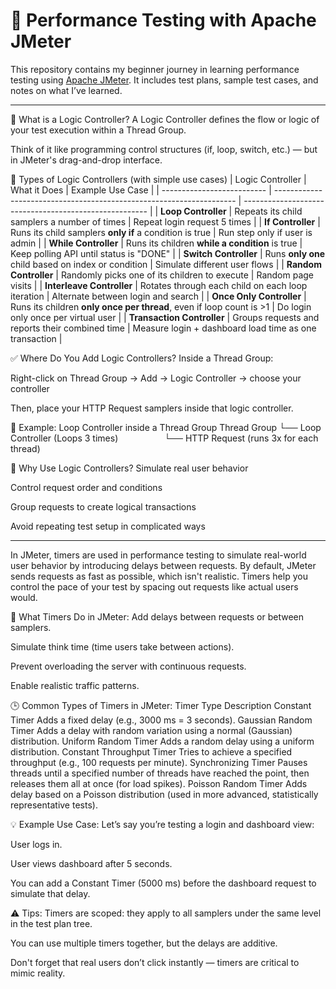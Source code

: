 # 🧪 Performance Testing with Apache JMeter

This repository contains my beginner journey in learning performance testing using [Apache JMeter](https://jmeter.apache.org/). It includes test plans, sample test cases, and notes on what I’ve learned.

--------------------------------------------

🧠 What is a Logic Controller?
A Logic Controller defines the flow or logic of your test execution within a Thread Group.

Think of it like programming control structures (if, loop, switch, etc.) — but in JMeter's drag-and-drop interface.

🧰 Types of Logic Controllers (with simple use cases)
| Logic Controller           | What it Does                                                         | Example Use Case                                       |
| -------------------------- | -------------------------------------------------------------------- | ------------------------------------------------------ |
| **Loop Controller**        | Repeats its child samplers a number of times                         | Repeat login request 5 times                           |
| **If Controller**          | Runs its child samplers **only if** a condition is true              | Run step only if user is admin                         |
| **While Controller**       | Runs its children **while a condition** is true                      | Keep polling API until status is "DONE"                |
| **Switch Controller**      | Runs **only one** child based on index or condition                  | Simulate different user flows                          |
| **Random Controller**      | Randomly picks one of its children to execute                        | Random page visits                                     |
| **Interleave Controller**  | Rotates through each child on each loop iteration                    | Alternate between login and search                     |
| **Once Only Controller**   | Runs its children **only once per thread**, even if loop count is >1 | Do login only once per virtual user                    |
| **Transaction Controller** | Groups requests and reports their combined time                      | Measure login + dashboard load time as one transaction |


✅ Where Do You Add Logic Controllers?
Inside a Thread Group:

Right-click on Thread Group → Add → Logic Controller → choose your controller

Then, place your HTTP Request samplers inside that logic controller.

📌 Example: Loop Controller inside a Thread Group
Thread Group
└── Loop Controller (Loops 3 times)
     └── HTTP Request (runs 3x for each thread)

🔁 Why Use Logic Controllers?
Simulate real user behavior

Control request order and conditions

Group requests to create logical transactions

Avoid repeating test setup in complicated ways

--------------------------------------------

In JMeter, timers are used in performance testing to simulate real-world user behavior by introducing delays between requests. By default, JMeter sends requests as fast as possible, which isn't realistic. Timers help you control the pace of your test by spacing out requests like actual users would.

🔧 What Timers Do in JMeter:
Add delays between requests or between samplers.

Simulate think time (time users take between actions).

Prevent overloading the server with continuous requests.

Enable realistic traffic patterns.

🕒 Common Types of Timers in JMeter:
Timer Type	Description
Constant Timer	Adds a fixed delay (e.g., 3000 ms = 3 seconds).
Gaussian Random Timer	Adds a delay with random variation using a normal (Gaussian) distribution.
Uniform Random Timer	Adds a random delay using a uniform distribution.
Constant Throughput Timer	Tries to achieve a specified throughput (e.g., 100 requests per minute).
Synchronizing Timer	Pauses threads until a specified number of threads have reached the point, then releases them all at once (for load spikes).
Poisson Random Timer	Adds delay based on a Poisson distribution (used in more advanced, statistically representative tests).

💡 Example Use Case:
Let’s say you’re testing a login and dashboard view:

User logs in.

User views dashboard after 5 seconds.

You can add a Constant Timer (5000 ms) before the dashboard request to simulate that delay.

⚠️ Tips:
Timers are scoped: they apply to all samplers under the same level in the test plan tree.

You can use multiple timers together, but the delays are additive.

Don't forget that real users don’t click instantly — timers are critical to mimic reality.